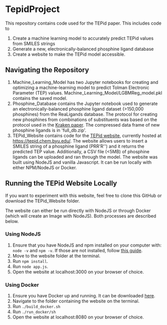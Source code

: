 # TepidProject
This repository contains code used for the TEPid paper. This includes code to
1. Create a machine learning model to accurately predict TEPid values from SMILES strings
2. Generate a new, electronically-balanced phosphine ligand database
3. Create a website to make the TEPid model accessible.

## Navigating the Repository
1. Machine_Learning_Model has two Jupyter notebooks for creating and optimizing a machine-learning model to predict Tolman Electronic Parameter (TEP) values. Machine_Learning_Model/LGBMReg_model.pkl contains the saved model.
2. Phosphine_Database contains the Jupyter notebook used to generate an electronically-balanced phosphine ligand dataset (>150,000 phosphines) from the ReaLigands database. The protocol for creating new phosphines from  combinations of substituents was based on the protocol used in the [Kraken paper](https://pubs.acs.org/doi/10.1021/jacs.1c09718). The compressed data frame of new phosphine ligands is in 'full_db.zip'.
3. TEPid_Website contains code for the [TEPid website](https://tepid.chem.byu.edu/), currently hosted at https://tepid.chem.byu.edu/. The website allows users to insert a SMILES string of a phosphine ligand (PRR'R'') and it returns the predicted TEP value. Additionally, a CSV file (<5MB) of phosphine ligands can be uploaded and ran through the model. The website was built using NodeJS and vanilla Javascript. It can be run locally with either NPM/NodeJS or Docker.

## Running the TEPid Website Locally
If you want to experiment with this website, feel free to clone this GitHub or download the TEPid_Website folder.

The website can either be run directly with NodeJS or through Docker (which will create an Image with NodeJS). Both processes are described below. 

### Using NodeJS
1. Ensure that you have NodeJS and npm installed on your computer with:  
`node -v` and `npm -v`.
If those are not installed, follow [this guide](https://docs.npmjs.com/downloading-and-installing-node-js-and-npm).  
2. Move to the website folder at the terminal.  
3. Run `npm install`.  
4. Run `node app.js`.  
5. Open the website at localhost:3000 on your browser of choice.  

### Using Docker
1. Ensure you have Docker up and running. It can be downloaded [here](https://docs.docker.com/get-docker/).
2. Navigate to the folder containing the website on the terminal.
3. Run `./build_docker.sh`
4. Run `./run_docker/sh`
5. Open the website at localhost:8080 on your browser of choice.

   
